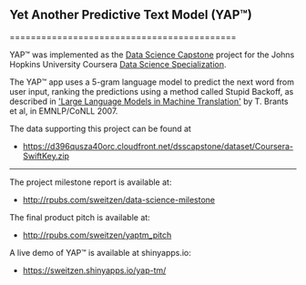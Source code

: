 ## Yet Another Predictive Text Model (YAP&trade;) 
===========================================

YAP&trade; was implemented as the [Data Science Capstone](https://www.coursera.org/learn/data-science-project/) 
project for the Johns Hopkins University Coursera [Data Science Specialization](https://www.coursera.org/specializations/jhu-data-science).

The YAP&trade; app uses a 5-gram language model to predict the next word from 
user input, ranking the predictions using a method called Stupid Backoff, as 
described in ['Large Language Models in Machine Translation'](http://www.aclweb.org/anthology/D07-1090.pdf) 
by T. Brants et al, in EMNLP/CoNLL 2007.


The data supporting this project can be found at  
* https://d396qusza40orc.cloudfront.net/dsscapstone/dataset/Coursera-SwiftKey.zip

---

The project milestone report is available at:
* http://rpubs.com/sweitzen/data-science-milestone

The final product pitch is available at:
* http://rpubs.com/sweitzen/yaptm_pitch

A live demo of YAP&trade; is available at shinyapps.io:
*  https://sweitzen.shinyapps.io/yap-tm/